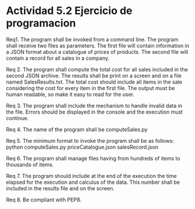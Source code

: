# Actividad 5.2 Ejercicio de programacion

Req1. The program shall be invoked from a command line. The program shall receive two files as parameters. The first file will contain information in a JSON format about a catalogue of prices of products. The second file will contain a record for all sales in a company.

Req 2. The program shall compute the total cost for all sales included in the second JSON archive.
The results shall be print on a screen and on a file named SalesResults.txt. The total cost should include all items in the sale considering
the cost for every item in the first file.
The output must be human readable, so make it easy to read for the user.

Req 3. The program shall include the mechanism to handle invalid data in the file. Errors should be displayed in the console and the execution
must continue.

Req 4. The name of the program shall be
computeSales.py

Req 5. The minimum format to invoke the program shall be as follows:
python computeSales.py priceCatalogue.json salesRecord.json

Req 6. The program shall manage files having from hundreds of items to thousands of items.

Req 7. The program should include at the end of the execution the time elapsed for the execution and calculus of the data. This number
shall be included in the results file and on the
screen.

Req 8. Be compliant with PEP8.